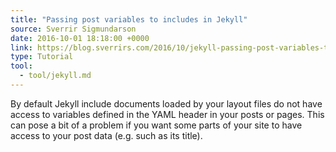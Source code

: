 ```yaml
---
title: "Passing post variables to includes in Jekyll"
source: Sverrir Sigmundarson
date: 2016-10-01 18:18:00 +0000
link: https://blog.sverrirs.com/2016/10/jekyll-passing-post-variables-to-includes.html
type: Tutorial
tool:
  - tool/jekyll.md
---
```

By default Jekyll include documents loaded by your layout files do not have access to variables defined in the YAML header in your posts or pages. This can pose a bit of a problem if you want some parts of your site to have access to your post data (e.g. such as its title).
